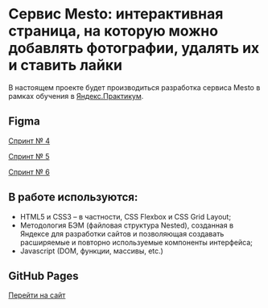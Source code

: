 # Сервис Mesto: интерактивная страница, на которую можно добавлять фотографии, удалять их и ставить лайки

В настоящем проекте будет производиться разработка сервиса Mesto в рамках обучения в [Яндекс.Практикум](https://practicum.yandex.ru/).

## Figma

[Спринт № 4](https://www.figma.com/file/2cn9N9jSkmxD84oJik7xL7/JavaScript.-Sprint-4)

[Спринт № 5](https://www.figma.com/file/bjyvbKKJN2naO0ucURl2Z0/JavaScript.-Sprint-5)

[Спринт № 6](https://www.figma.com/file/kRVLKwYG3d1HGLvh7JFWRT/JavaScript.-Sprint-6)

## В работе используются:

* HTML5 и CSS3 – в частности, CSS Flexbox и CSS Grid Layout;
* Методология БЭМ (файловая структура Nested), созданная в Яндексе для разработки сайтов и позволяющая создавать расширяемые и повторно используемые компоненты интерфейса;
* Javascript (DOM, функции, массивы, etc.)

## GitHub Pages

[Перейти на сайт](https://vkrasnova.github.io/mesto/ "Сервис Mesto")
